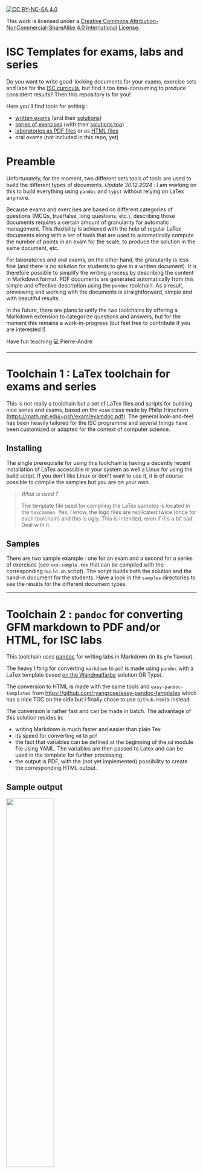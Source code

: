 [![CC BY-NC-SA 4.0][cc-by-nc-sa-shield]][cc-by-nc-sa]

This work is licensed under a
[Creative Commons Attribution-NonCommercial-ShareAlike 4.0 International License][cc-by-nc-sa].

[cc-by-nc-sa]: http://creativecommons.org/licenses/by-nc-sa/4.0/
[cc-by-nc-sa-image]: https://licensebuttons.net/l/by-nc-sa/4.0/88x31.png
[cc-by-nc-sa-shield]: https://img.shields.io/badge/License-CC%20BY--NC--SA%204.0-lightgrey.svg

# ISC Templates for exams, labs and series
Do you want to write good-looking documents for your exams, exercise sets and labs for the [ISC curricula](https://isc.hevs.ch), but find it too time-consuming to produce consistent results? Then this repository is for you!

Here you'll find tools for writing : 
- [written exams](samples/sample_written_exam/exam-sample.pdf) (and their [solutions](samples/sample_written_exam/exam-sample-sol.pdf))
- [series of exercises](samples/sample_series/serie-sample.pdf) (with their [solutions too](samples/sample_series/serie-sample.pdf))
- [laboratories as PDF files](samples/sample_lab/lab-expressions.pdf) or as [HTML files](samples/sample_lab_html/html/lab-fp.html)
- oral exams (not included in this repo, yet)

# Preamble
Unfortunately, for the moment, two different sets tools of tools are used to build the different types of documents. _Update 30.12.2024_ : I am working on this to build everything using `pandoc` and `typst` without relying on LaTex anymore.

Because exams and exercises are based on different categories of questions (MCQs, true/false, long questions, etc.), describing those documents requires a certain amount of granularity for automatic management. This flexibility is achieved with the help of regular LaTex documents along with a set of tools that are used to automatically compute the number of points in an exam for the scale, to produce the solution in the same document, etc.

For laboratories and oral exams, on the other hand, the granularity is less fine (and there is no solution for students to give in a written document). It is therefore possible to simplify the writing process by describing the content in Markdown format. PDF documents are generated automatically from this simple and effective description using the `pandoc` toolchain. As a result, previewing and working with the documents is straightforward, simple and with beautiful results.

In the future, there are plans to unify the two toolchains by offering a Markdown extension to categorize questions and answers, but for the moment this remains a work-in-progress (but feel free to contribute if you are interested !)

Have fun teaching :computer:
Pierre-André

---

# Toolchain 1 : LaTex toolchain for exams and series

This is not really a toolchain but a set of LaTex files and scripts for building nice series and exams, based on the `exam` class made by Philip Hirschorn (https://math.mit.edu/~psh/exam/examdoc.pdf). The general look-and-feel has been heavily tailored for the ISC programme and several things have been customized or adapted for the context of computer science. 

## Installing
The single prerequisite for using this toolchain is having a decently recent installation of LaTex accessible in your system as well a Linux for using the build script. If you don't like Linux or don't want to use it, it is of course possible to compile the samples but you are on your own. 

> _What is used ?_
>
> The template file used for compiling the LaTex samples is located in the `texcommon`. 
> Yes, I know, the logo files are replicated twice (once for each toolchain) and this is ugly. This is intended, even if it's a bit sad. Deal with it.

## Samples
There are two sample example : one for an exam and a second for a series of exercises (see `xxx-sample.tex` that can be compiled with the corresponding `build.sh` script). The script builds both the solution and the hand-in document for the students. Have a look in the `samples` directories to see the results for the different document types.

---
# Toolchain 2 : `pandoc` for converting GFM markdown to PDF and/or HTML, for ISC labs
This toolchain uses [pandoc](https://pandoc.org/) for writing labs in Markdown (in its `gfm` flavour).

The heavy lifting for converting `markdown` to `pdf` is made using `pandoc` with a LaTex template based [on the Wandmalfarbe](https://github.com/Wandmalfarbe/pandoc-latex-template) solution OR Typst. 

The conversion to HTML is made with the same tools and `easy-pandoc-templates` from https://github.com/ryangrose/easy-pandoc-templates which has a nice TOC on the side but I finally chose to use `Github.html5` instead.

The conversion is rather fast and can be made in batch. The advantage of this solution resides in:

- writing Markdown is much faster and easier than plain Tex
- its speed for converting `md` to `pdf`
- the fact that variables can be defined at the beginning of the `md` module file using YAML. The variables are then passed to Latex and can be used in the template for further processing.
- the output is PDF, with the (not yet implemented) possibility to create the corresponding HTML output.

## Sample output
<img src="output.png" width="50%" height="50%">

## Repository content
This repository contains a set of script files (in `build_tool`), the corresponding LaTex template for the lab as well as some examples (in the `samples` directory).

## Installing
The toolchain has been tested on Debian based distros (Ubuntu on WSL2, native Debian) and on MacOS. It has some dependencies on native tools as explained below.

### General Linux dependencies (for Debian based distros)
Quick install (but not minimal):

```bash
apt install parallel rename librsvg2-bin 
apt install texlive-full
```

---  

### Installing Pandoc 
Please install `pandoc` latest version from here `https://github.com/jgm/pandoc/releases/tag/3.1.2` or newer, following the instructions. Please do not use `apt` for installing `pandoc` as the packages are largely outdated (at least for older Ubuntu distributions).

Please also install `pandoc-crossref` as we are now supporting Tex or Typst as back-end.

## Compiling a lab with the toolchain
Clone this repository somewhere in your filesystem. Let's consider that the toolchain is installed in `~/build_tool/`.

In order to build the PDF from the `samples/sample_lab/lab-expressions.md` file, run from the location the `md` you want to compile is located :

```bash
~/build_tool/build_pandoc.sh -n lab-expressions.md
```

If no file is specified, the first `md` file is compiled 

```bash 
~/build_tool/build_pandoc.sh
```

### Continuous compilation
It is also possible to run compilation every time the source file is changed by using the `build_continuous.sh` script.

## Compiling with HTML output
For HTML output, `pandoc` is used as well. Different themes are provided and even though the results are not perfect so far, it works. To see how it works, go to `samples/sample_lab_html` and run the corresponding `.sh` files. The output looks like this : 

<img src="output_html.png" width="50%" height="50%">

For continuous update during development, I use (even if not really required but so comfy to use) 

```bash
gem install filewatcher
gem install filewatcher-cli
```

and then

```bash
./build_html.sh
```

The output is very nice as it is a single HTML file ! The different templates are embedded in the `build_tool` directory.

# Questions and help
If you need any help for installing or running those tools, do not hesitate to get in touch with its maintainer. 

You can of course also propose changes using PR or raise issues if something is not clear. Have fun teaching !
